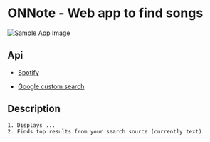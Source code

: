# ONNote - Web app to find songs

![Sample App Image]()

## Api

- [Spotify](https://developer.spotify.com/documentation/web-api/)

- [Google custom search](https://developers.google.com/custom-search/v1/overview)

## Description

    1. Displays ...
    2. Finds top results from your search source (currently text)
